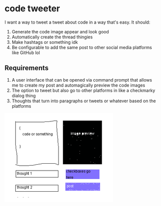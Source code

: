 # code tweeter

I want a way to tweet a tweet about code in a way that's easy. It should: 

1. Generate the code image appear and look good
2. Automatically create the thread thingies
3. Make hashtags or something idk
4. Be configurable to add the same post to other social media platforms like GitHub lol

## Requirements

1. A user interface that can be opened via command prompt that allows me to create my post and automagically preview the code images
2. The option to tweet but also go to other platforms in like a checkmarky dialog thing
3. Thoughts that turn into paragraphs or tweets or whatever based on the platforms

![microsoft paint](./mspaint.png)
